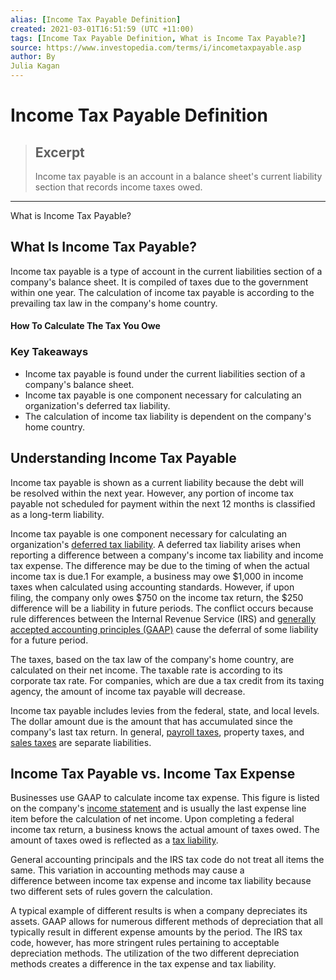 ```yaml
---
alias: [Income Tax Payable Definition]
created: 2021-03-01T16:51:59 (UTC +11:00)
tags: [Income Tax Payable Definition, What is Income Tax Payable?]
source: https://www.investopedia.com/terms/i/incometaxpayable.asp
author: By
Julia Kagan
---
```


# Income Tax Payable Definition

> ## Excerpt
> Income tax payable is an account in a balance sheet's current liability section that records income taxes owed.

---

What is Income Tax Payable?
## What Is Income Tax Payable?

Income tax payable is a type of account in the current liabilities section of a company's balance sheet. It is compiled of taxes due to the government within one year. The calculation of income tax payable is according to the prevailing tax law in the company's home country.

#### How To Calculate The Tax You Owe

### Key Takeaways

-   Income tax payable is found under the current liabilities section of a company's balance sheet.
-   Income tax payable is one component necessary for calculating an organization's deferred tax liability.
-   The calculation of income tax liability is dependent on the company's home country.

## Understanding Income Tax Payable

Income tax payable is shown as a current liability because the debt will be resolved within the next year. However, any portion of income tax payable not scheduled for payment within the next 12 months is classified as a long-term liability.

Income tax payable is one component necessary for calculating an organization's [deferred tax liability](https://www.investopedia.com/terms/d/deferredtaxliability.asp). A deferred tax liability arises when reporting a difference between a company's income tax liability and income tax expense. The difference may be due to the timing of when the actual income tax is due.1 For example, a business may owe $1,000 in income taxes when calculated using accounting standards. However, if upon filing, the company only owes $750 on the income tax return, the $250 difference will be a liability in future periods. The conflict occurs because rule differences between the Internal Revenue Service (IRS) and [generally accepted accounting principles (GAAP)](https://www.investopedia.com/terms/g/gaap.asp) cause the deferral of some liability for a future period.

The taxes, based on the tax law of the company's home country, are calculated on their net income. The taxable rate is according to its corporate tax rate. For companies, which are due a tax credit from its taxing agency, the amount of income tax payable will decrease.

Income tax payable includes levies from the federal, state, and local levels. The dollar amount due is the amount that has accumulated since the company's last tax return. In general, [payroll taxes](https://www.investopedia.com/terms/p/payrolltax.asp), property taxes, and [sales taxes](https://www.investopedia.com/terms/s/salestax.asp) are separate liabilities.

## Income Tax Payable vs. Income Tax Expense

Businesses use GAAP to calculate income tax expense. This figure is listed on the company's [income statement](https://www.investopedia.com/terms/i/incomestatement.asp) and is usually the last expense line item before the calculation of net income. Upon completing a federal income tax return, a business knows the actual amount of taxes owed. The amount of taxes owed is reflected as a [tax liability](https://www.investopedia.com/terms/t/taxliability.asp). 

General accounting principals and the IRS tax code do not treat all items the same. This variation in accounting methods may cause a difference between income tax expense and income tax liability because two different sets of rules govern the calculation. 

A typical example of different results is when a company depreciates its assets. GAAP allows for numerous different methods of depreciation that all typically result in different expense amounts by the period. The IRS tax code, however, has more stringent rules pertaining to acceptable depreciation methods. The utilization of the two different depreciation methods creates a difference in the tax expense and tax liability.
